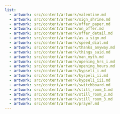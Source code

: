 ```yaml
---
list:
  - artwork: src/content/artwork/valentine.md
  - artwork: src/content/artwork/sign_shrine.md
  - artwork: src/content/artwork/offer_paper.md
  - artwork: src/content/artwork/on_offer.md
  - artwork: src/content/artwork/offer_detail.md
  - artwork: src/content/artwork/as_a_sign.md
  - artwork: src/content/artwork/speed_dial.md
  - artwork: src/content/artwork/thanks_anyway.md
  - artwork: src/content/artwork/things_said.md
  - artwork: src/content/artwork/man_myth.md
  - artwork: src/content/artwork/opening_hrs_i.md
  - artwork: src/content/artwork/opening_hours.md
  - artwork: src/content/artwork/kypseli_i.md
  - artwork: src/content/artwork/kyspeli_ii.md
  - artwork: src/content/artwork/kypseli_iii.md
  - artwork: src/content/artwork/switchboard.md
  - artwork: src/content/artwork/still_room_1.md
  - artwork: src/content/artwork/still_room_2.md
  - artwork: src/content/artwork/still_room_3.md
  - artwork: src/content/artwork/prayer.md
---
```


